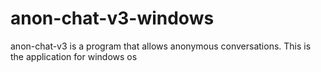 # anon-chat-v3-windows
anon-chat-v3 is a program that allows anonymous conversations. This is the application for windows os
